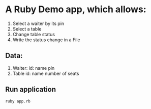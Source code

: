 # A Ruby Demo app, which allows:

1. Select a waiter by its pin
2. Select a table
3. Change table status
4. Write the status change in a File

## Data:
1. Waiter:
  id:
    name
    pin
2. Table
  id:
    name
    number of seats
    
    
## Run application

```
ruby app.rb
```
